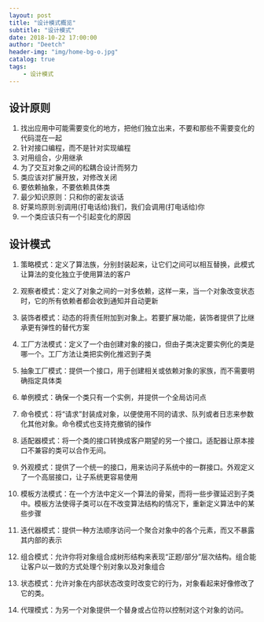 ```yaml
---
layout: post
title: "设计模式概览"
subtitle: "设计模式"
date: 2018-10-22 17:00:00
author: "Deetch"
header-img: "img/home-bg-o.jpg"
catalog: true
tags:
    - 设计模式
---
```


## 设计原则

1. 找出应用中可能需要变化的地方，把他们独立出来，不要和那些不需要变化的代码混在一起
2. 针对接口编程，而不是针对实现编程
3. 对用组合，少用继承
4. 为了交互对象之间的松耦合设计而努力
5. 类应该对扩展开放，对修改关闭
6. 要依赖抽象，不要依赖具体类
7. 最少知识原则：只和你的密友谈话
8. 好莱坞原则:别调用(打电话给)我们，我们会调用(打电话给)你
9. 一个类应该只有一个引起变化的原因


## 设计模式

1. 策略模式：定义了算法族，分别封装起来，让它们之间可以相互替换，此模式让算法的变化独立于使用算法的客户

2. 观察者模式：定义了对象之间的一对多依赖，这样一来，当一个对象改变状态时，它的所有依赖者都会收到通知并自动更新
3. 装饰者模式：动态的将责任附加到对象上。若要扩展功能，装饰者提供了比继承更有弹性的替代方案
4. 工厂方法模式：定义了一个由创建对象的接口，但由子类决定要实例化的类是哪一个。工厂方法让类把实例化推迟到子类
5. 抽象工厂模式：提供一个接口，用于创建相关或依赖对象的家族，而不需要明确指定具体类
6. 单例模式：确保一个类只有一个实例，并提供一个全局访问点
7. 命令模式：将“请求”封装成对象，以便使用不同的请求、队列或者日志来参数化其他对象。命令模式也支持克撤销的操作
8. 适配器模式：将一个类的接口转换成客户期望的另一个接口。适配器让原本接口不兼容的类可以合作无间。
9. 外观模式：提供了一个统一的接口，用来访问子系统中的一群接口。外观定义了一个高层接口，让子系统更容易使用
10. 模板方法模式：在一个方法中定义一个算法的骨架，而将一些步骤延迟到子类中。模板方法使得子类可以在不改变算法结构的情况下，重新定义算法中的某些步骤
11. 迭代器模式：提供一种方法顺序访问一个聚合对象中的各个元素，而又不暴露其内部的表示
12. 组合模式：允许你将对象组合成树形结构来表现“正题/部分”层次结构。组合能让客户以一致的方式处理个别对象以及对象组合
13. 状态模式：允许对象在内部状态改变时改变它的行为，对象看起来好像修改了它的类。
14. 代理模式：为另一个对象提供一个替身或占位符以控制对这个对象的访问。
